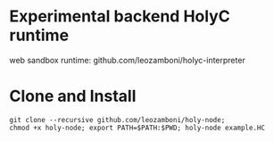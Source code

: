 # Experimental backend HolyC runtime

web sandbox runtime: github.com/leozamboni/holyc-interpreter

# Clone and Install

```
git clone --recursive github.com/leozamboni/holy-node;
chmod +x holy-node; export PATH=$PATH:$PWD; holy-node example.HC
```
